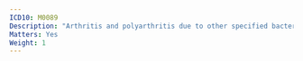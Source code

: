 ```yaml
---
ICD10: M0089
Description: "Arthritis and polyarthritis due to other specified bacterial agents: Site unspecified"
Matters: Yes
Weight: 1
---
```

